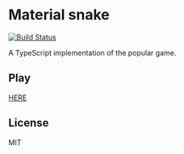 # Material snake

[![Build Status](https://travis-ci.com/scriptex/material-snake.svg?branch=master)](https://travis-ci.com/scriptex/material-snake)

A TypeScript implementation of the popular game.

## Play

[HERE](https://material-snake.atanas.info)

## License

MIT
